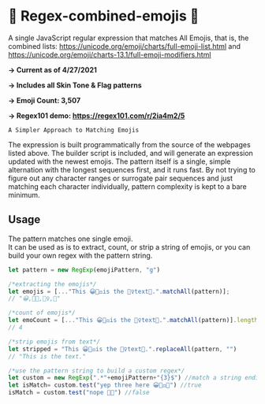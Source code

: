 # 🤠  Regex-combined-emojis 🧐
A single JavaScript regular expression that matches All Emojis, that is, the combined lists:
https://unicode.org/emoji/charts/full-emoji-list.html and https://unicode.org/emoji/charts-13.1/full-emoji-modifiers.html

**-> Current as of 4/27/2021**

**-> Includes all Skin Tone & Flag patterns**

**-> Emoji Count: 3,507**

**-> Regex101 demo: https://regex101.com/r/2ia4m2/5**


```A Simpler Approach to Matching Emojis```


The expression is built programmatically from the source of the webpages listed above. The builder script is included, and will generate an expression updated with the newest emojis. 
The pattern itself is a single, simple alternation with the longest sequences first, and it runs fast.  By not trying to figure out any character ranges or surrogate pair sequences and just matching each character individually, pattern complexity is kept to a bare minimum.

## Usage

The pattern matches one single emoji.  
It can be used as is to extract, count, or strip a string of emojis, or you can build your own regex with the pattern string.


```javascript
let pattern = new RegExp(emojiPattern, "g")

/*extracting the emojis*/
let emojis = [..."This 😀👩‍⚖️is the 🧗‍♀️text🥣.".matchAll(pattern)];
// "😀,👩‍⚖️,🧗‍♀️,🥣"

/*count of emojis*/
let emoCount = [..."This 😀👩‍⚖️is the 🧗‍♀️text🥣.".matchAll(pattern)].length
// 4

/*strip emojis from text*/
let stripped = "This 😀👩‍⚖️is the 🧗‍♀️text🥣.".replaceAll(pattern, "")
// "This is the text."

/*use the pattern string to build a custom regex*/
let custom = new RegExp(".*"+emojiPattern+"{3}$") //match a string ending in 3 emojis
let isMatch= custom.test("yep three here 😀👩‍⚖️🥣") //true
isMatch = custom.test("nope 🥣😀") //false    
```

